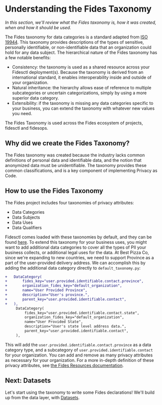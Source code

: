 # Understanding the Fides Taxonomy
_In this section, we'll review what the Fides taxonomy is, how it was created, when and how it should be used._

<!-- TODO: link to taxonomy reference -->

The Fides taxonomy for data categories is a standard adapted from [ISO 19944](https://www.iso.org/standard/79573.html). This taxonomy provides descriptions of the types of sensitive, personally identifiable, or non-identifiable data that an organization could hold for any data subject. The hierarchical nature of the Fides taxonomy has a few notable benefits:

* Consistency: the taxonomy is used as a shared resource across your Fidesctl deployment(s). Because the taxonomy is derived from an international standard, it enables interoperability inside and outside of your organization.
* Natural inheritance: the hierarchy allows ease of reference to multiple subcategories or uncertain categorizations, simply by using a more superior data category.
* Extensibility: if the taxonomy is missing any data categories specific to your business, you can extend the taxonomy with whatever new values you need.

The Fides Taxonomy is used across the Fides ecosystem of projects, fidesctl and fidesops.

## Why did we create the Fides Taxonomy?
The Fides taxonomy was created because the industry lacks common definitions of personal data and identifiable data, and the notion that anonymized data must be unidentifiable. The taxonomy provides these common classifications, and is a key component of implementing Privacy as Code.

## How to use the Fides Taxonomy
The Fides project includes four taxonomies of privacy attributes:

* Data Categories
* Data Subjects
* Data Uses
* Data Qualifiers

Fidesctl comes loaded with these taxonomies by default, and they can be found [here](https://github.com/ethyca/fides/blob/318f243e576f1a493d36612b249f5c4e7a35286f/fidesctl/src/fideslang/default_taxonomy.py). To extend this taxonomy for your business uses, you might want to add additional data categories to cover all the types of PII your business collects, or additional legal uses for the data. At Best Pizza Co, since we're expanding to new countries, we need to support Province as a part of the user-provided delivery address. We can accomplish this by adding the additional data category directly to `default_taxonomy.py`:

<!-- TODO: update this example to apply a Data Category resource file instead of editing source -->

   ```diff
   +   DataCategory(
   +       fides_key="user.provided.identifiable.contact.province",
   +       organization_fides_key="default_organization",
   +       name="User Provided Province",
   +       description="User's province.",
   +       parent_key="user.provided.identifiable.contact",
   +   ),
        DataCategory(
            fides_key="user.provided.identifiable.contact.state",
            organization_fides_key="default_organization",
            name="User Provided State",
            description="User's state level address data.",
            parent_key="user.provided.identifiable.contact",
        ),
   ```

This will add the `user.provided.identifiable.contact.province` as a data category type, and a subcategory of `user.provided.identifiable.contact` for your organization. You can add and remove as many privacy attributes as necessary for your organization. For a more in-depth definition of these privacy attributes, see [the Fides Resources documentation](../language/resources.md).

## Next: Datasets
Let's start using the taxonomy to write some Fides declarations! We'll build up from the data layer, with [Datasets](dataset.md).
